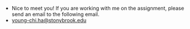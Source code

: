 - Nice to meet you! If you are working with me on the assignment, please send an email to the following email.
- young-chi.ha@stonybrook.edu

